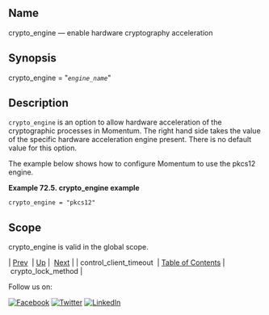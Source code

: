 <a name="conf.ref.crypto_engine"></a>
## Name

crypto_engine — enable hardware cryptography acceleration

## Synopsis

crypto_engine = "*`engine_name`*"

<a name="idp24089264"></a>
## Description

`crypto_engine` is an option to allow hardware acceleration of the cryptographic processes in Momentum. The right hand side takes the value of the specific hardware acceleration engine present. There is no default value for this option.

The example below shows how to configure Momentum to use the pkcs12 engine.

<a name="example.crypto_engine"></a>

**Example 72.5. crypto_engine example**

`crypto_engine = "pkcs12"`
<a name="idp24094704"></a>
## Scope

crypto_engine is valid in the global scope.

| [Prev](conf.ref.control_client_timeout.php)  | [Up](config.options.ref.php) |  [Next](config.crypto_lock_method.php) |
| control_client_timeout  | [Table of Contents](index.php) |  crypto_lock_method |

Follow us on:

[![Facebook](https://support.messagesystems.com/images/icon-facebook.png)](http://www.facebook.com/messagesystems) [![Twitter](https://support.messagesystems.com/images/icon-twitter.png)](http://twitter.com/#!/MessageSystems) [![LinkedIn](https://support.messagesystems.com/images/icon-linkedin.png)](http://www.linkedin.com/company/message-systems)